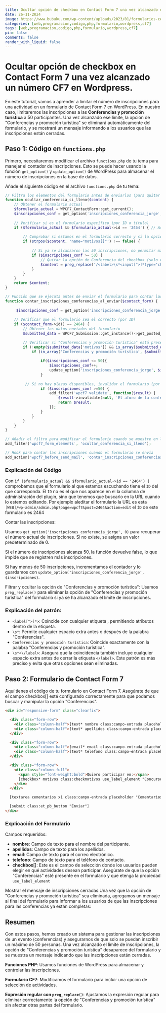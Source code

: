 ```yaml
---
title: Ocultar opción de checkbox en Contact Form 7 una vez alcanzado un número CF7 en Wordpress.
date: 26-11-2024
image: https://www.bubuku.com/wp-content/uploads/2023/01/formularios-contact-form-7_th.png
categories: [web,programacion,codigo,php,formulario,wordpress,cf7]
tags: [web,programacion,codigo,php,formulario,wordpress,cf7]
pin: false
comments: false
render_with_liquid: false
---
```

# Ocultar opción de checkbox en Contact Form 7 una vez alcanzado un número CF7 en Wordpress.

En este tutorial, vamos a aprender a limitar el número de inscripciones para una actividad en un formulario de Contact Form 7 en WordPress. En nuestro caso, limitaremos las inscripciones a las **Conferencias y promoción turística** a 50 participantes. Una vez alcanzado ese límite, la opción de "Conferencias y promoción turística" se eliminará automáticamente del formulario, y se mostrará un mensaje informando a los usuarios que las inscripciones están cerradas.

## Paso 1: Código en `functions.php`

Primero, necesitaremos modificar el archivo `functions.php` de tu tema para manejar el contador de inscripciones. Esto se puede hacer usando la función `get_option()` y `update_option()` de WordPress para almacenar el número de inscripciones en la base de datos.

Añade el siguiente código en el archivo `functions.php` de tu tema:

```php
// Filtra los elementos del formulario antes de enviarlos (para quitar la opción si está lleno)
function ocultar_conferencia_si_lleno($content) {
    // Obtener el formulario actual
    $formulario_actual = WPCF7_ContactForm::get_current();
	$inscripciones_conf = get_option('inscripciones_conferencia_jorge', 0);
    
    // Verificar si es el formulario específico (por ID o título)
    if ($formulario_actual && $formulario_actual->id == '2464') { // Aseguramos que es el formulario con el ID correcto
        
        // Comprobar si estamos en el formulario correcto y si la opción "Conferencias" está presente
        if (strpos($content, 'name="motivos[]"') !== false) {
			
			// Si ya se alcanzaron las 50 inscripciones, no permitir más
			if ($inscripciones_conf >= 50) {
				// Quitar la opción de Conferencia del checkbox (solo esa opción)
                $content = preg_replace('/<label>\s*<input[^>]*type="checkbox"[^>]*name="motivos\[\]"[^>]*value="Conferencias y promoción turística"[^>]*>\s*<span[^>]*class="wpcf7-list-item-label"[^>]*>\s*Conferencias y promoción turística\s*<\/span>\s*<\/label>/', '', $content);
			}
        }
    }
    return $content;
}

// Función que se ejecuta antes de enviar el formulario para contar las inscripciones
function contar_inscripciones_conferencias_al_enviar($contact_form) {
	
	 $inscripciones_conf = get_option('inscripciones_conferencia_jorge', 0); // Obtiene el número de inscripciones (valor por defecto 0)
	
    // Verificar que el formulario sea el correcto (por ID)
    if ($contact_form->id() == 2464) {
        // Obtener los datos enviados del formulario
        $submitted_data = WPCF7_Submission::get_instance()->get_posted_data();

        // Verificar si "Conferencias y promoción turística" está presente en el array motivos
        if (!empty($submitted_data['motivos']) && is_array($submitted_data['motivos'])) {
            if (in_array('Conferencias y promoción turística', $submitted_data['motivos'])) {
				
				if($inscripciones_conf <= 50){
					$inscripciones_conf++;
        			update_option('inscripciones_conferencia_jorge', $inscripciones_conf); // Guarda el nuevo número
				}
				
         // Si no hay plazas disponibles, invalidar el formulario (por si acaso tenia el formu abierto y no se ha eliminado la opción)
                if ($inscripciones_conf >=50) {
                    add_filter('wpcf7_validate', function($result) {
                        $result->invalidate(null, 'El aforo de la conferencia ya está completo.');
                        return $result;
                    });
                }
            }
        }
    }
}

// Añadir el filtro para modificar el formulario cuando se muestre en la página
add_filter('wpcf7_form_elements', 'ocultar_conferencia_si_lleno');

// Hook para contar las inscripciones cuando el formulario se envía
add_action('wpcf7_before_send_mail', 'contar_inscripciones_conferencias_al_enviar');
```

### Explicación del Código

Con `if ($formulario_actual && $formulario_actual->id == '2464') {` comprobamos que el formulario al que estamos escuchando tiene el `ID` del que corresponda. El `ID` no es el que nos aparece en el la columna de administración del plugin, sino que tenemos que buscarlo en la URL cuando lo estemos editando. Por ejemplo aleditar el formulario la URL es esta `[WEB]/wp-admin/admin.php?page=wpcf7&post=2464&action=edit` el `ÌD` de este formulario es 2464

Contar las inscripciones:

Usamos `get_option('inscripciones_conferencia_jorge', 0)` para recuperar el número actual de inscripciones. Si no existe, se asigna un valor predeterminado de 0.

Si el número de inscripciones alcanza 50, la función devuelve false, lo que impide que se registren más inscripciones.

Si hay menos de 50 inscripciones, incrementamos el contador y lo guardamos con `update_option('inscripciones_conferencia_jorge', $inscripciones)`.

Filtrar y ocultar la opción de "Conferencias y promoción turística": Usamos `preg_replace()` para eliminar la opción de "Conferencias y promoción turística" del formulario si ya se ha alcanzado el límite de inscripciones.

### Explicación del patrón:

- `<label[^>]*>`: Coincide con cualquier etiqueta <label>, permitiendo atributos dentro de la etiqueta.
- `\s*`: Permite cualquier espacio extra antes o después de la palabra "Conferencias".
- `Conferencias y promoción turística`: Coincide exactamente con la palabra "Conferencias y promoción turística".
- `\s*<\/label>`: Asegura que la coincidencia también incluye cualquier espacio extra antes de cerrar la etiqueta `</label>`.
Este patrón es más preciso y evita que otras opciones sean eliminadas.

## Paso 2: Formulario de Contact Form 7
Aquí tienes el código de tu formulario en Contact Form 7. Asegúrate de que el campo checkbox[] esté configurado correctamente para que podamos buscar y manipular la opción "Conferencias".

```html
<div id="responsive-form" class="clearfix">

  <div class="form-row">
    <div class="column-half">[text* nombre class:campo-entrada placeholder "Nombre"]</div>
    <div class="column-half">[text* apellidos class:campo-entrada placeholder "Apellidos"]</div>
  </div>

  <div class="form-row">
    <div class="column-half">[email* email class:campo-entrada placeholder "Email"]</div>
    <div class="column-half">[text* telefono class:campo-entrada placeholder "Teléfono"]</div>
  </div>

  <div class="form-row">
    <div class="column-full">
      <span style="font-weight:bold">Quiero participar en:</span>
      [checkbox* motivos class:checkmotivos use_label_element "Concurso de cocina" "Exposición de Arte" "Conciertos de Música" "Concurso de Fotografía" "Intercambio de Idiomas" "Conferencias y promoción turística" "Cortometraje" "Otros"]
    </div>
  </div>

  [textarea comentarios x1 class:campo-entrada placeholder "Comentarios"] Comentarios [/textarea]

  [submit class:et_pb_button "Enviar"]
</div>
```
### Explicación del Formulario

Campos requeridos:

- **nombre**: Campo de texto para el nombre del participante.
- **apellidos**: Campo de texto para los apellidos.
- **email**: Campo de texto para el correo electrónico.
- **telefono**: Campo de texto para el teléfono de contacto.
- **checkbox[]**: Este es el campo de selección donde los usuarios pueden elegir en qué actividades desean participar. Asegúrate de que la opción "Conferencias" esté presente en el formulario y que etenga la propiedad `use_label_element`

Mostrar el mensaje de inscripciones cerradas
Una vez que la opción de "Conferencias y promoción turística" sea eliminada, agregamos un mensaje al final del formulario para informar a los usuarios de que las inscripciones para las conferencias ya están completas:

## Resumen
Con estos pasos, hemos creado un sistema para gestionar las inscripciones de un evento (conferencias) y asegurarnos de que solo se puedan inscribir un máximo de 50 personas. Una vez alcanzado el límite de inscripciones, la opción de "Conferencias y promoción turística" desaparece del formulario y se muestra un mensaje indicando que las inscripciones están cerradas.

**Funciones PHP**: Usamos funciones de WordPress para almacenar y controlar las inscripciones.

**Formulario CF7**: Modificamos el formulario para incluir una opción de selección de actividades.

**Expresión regular con `preg_replace()`**: Ajustamos la expresión regular para eliminar correctamente la opción de "Conferencias y promoción turística" sin afectar otras partes del formulario.
